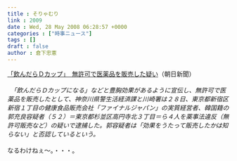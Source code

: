 ```yaml
---
title : そりゃむり
link : 2009
date : Wed, 28 May 2008 06:28:57 +0000
categories : ["時事ニュース"]
tags : []
draft : false
author : 倉下忠憲
---
```


<A HREF="http://www.asahi.com/national/update/0528/TKY200805280135.html" TARGET="_blank">「飲んだらＤカップ」　無許可で医薬品を販売した疑い</A>（朝日新聞）<BR><BR><I>　「飲んだらＤカップになる」などと豊胸効果があるように宣伝し、無許可で医薬品を販売したとして、神奈川県警生活経済課と川崎署は２８日、東京都新宿区新宿１丁目の健康食品販売会社「ファイナルジャパン」の実質経営者、韓国籍の郭充良容疑者（５２）＝東京都杉並区高円寺北３丁目＝ら４人を薬事法違反（無許可販売など）の疑いで逮捕した。郭容疑者は「効果をうたって販売したかは知らない」と否認しているという。 </I><BR><BR>なるわけねぇ～。・・・。<br><br>
